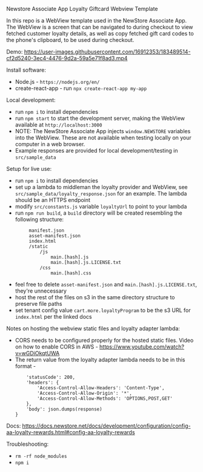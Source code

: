 Newstore Associate App Loyalty Giftcard Webview Template

In this repo is a WebView template used in the NewStore Associate App. The WebView is a screen that can be navigated to during checkout to view fetched customer loyalty details, as well as copy fetched gift card codes to the phone's clipboard, to be used during checkout. 

Demo:
https://user-images.githubusercontent.com/16912353/183489514-cf2d5240-3ec4-4476-9d2a-59a5e71f8ad3.mp4

Install software:
- Node.js - `https://nodejs.org/en/`
- create-react-app - run `npx create-react-app my-app`

Local development:
- run `npm i` to install dependencies
- run `npm start` to start the development server, making the WebView available at `http://localhost:3000`
- NOTE: The NewStore Associate App injects `window.NEWSTORE` variables into the WebView. These are not available when testing locally on your computer in a web browser.
- Example responses are provided for local development/testing in `src/sample_data`

Setup for live use:
- run `npm i` to install dependencies
- set up a lambda to middleman the loyalty provider and WebView, see `src/sample_data/loyalty_response.json` for an example. The lambda should be an HTTPS endpoint
- modify `src/constants.js` variable `loyaltyUrl` to point to your lambda
- run `npm run build`, a `build` directory will be created resembling the following structure:
   ```/build
        manifest.json
        asset-manifest.json
        index.html
        /static
            /js
                main.[hash].js
                main.[hash].js.LICENSE.txt
            /css
                main.[hash].css
    ```
- feel free to delete `asset-manifest.json` and `main.[hash].js.LICENSE.txt`, they're unnecessary
- host the rest of the files on s3 in the same directory structure to preserve file paths
- set tenant config value `cart.more.loyaltyProgram` to be the s3 URL for `index.html` per the linked docs

Notes on hosting the webview static files and loyalty adapter lambda:
- CORS needs to be configured properly for the hosted static files. Video on how to enable CORS in AWS - https://www.youtube.com/watch?v=wGDiOkqtUWA
- The return value from the loyalty adapter lambda needs to be in this format -
    ```return {
        'statusCode': 200,
        'headers': {
            'Access-Control-Allow-Headers': 'Content-Type',
            'Access-Control-Allow-Origin': '*',
            'Access-Control-Allow-Methods': 'OPTIONS,POST,GET'
        },
        'body': json.dumps(response)
    }
    ```

Docs: https://docs.newstore.net/docs/development/configuration/config-aa-loyalty-rewards.html#config-aa-loyalty-rewards

Troubleshooting:
- `rm -rf node_modules`
- `npm i`
